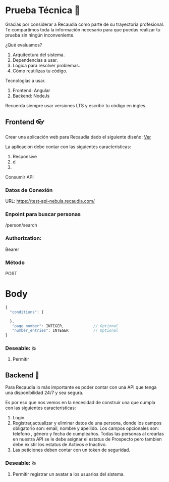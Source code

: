 
# Prueba Técnica :rocket:

Gracias por considerar a Recaudia como parte de su trayectoria profesional. Te compartimos toda la información necesario para que puedas realizar tu prueba sin ningún inconveniente. 

¿Qué evaluamos?

1. Arquitectura del sistema. 
2. Dependencias a usar.
3. Lógica para resolver problemas.
4. Cómo reutilizas tu código.

Tecnologías a usar.
1. Frontend: Angular
2. Backend: NodeJs

Recuerda siempre usar versiones LTS y escribir tu código en ingles. 

## Frontend :eyeglasses:

Crear una aplicación web para Recaudia dado el siguiente diseño: [Ver](https://nebuladiag.blob.core.windows.net/challenges/prueba.pdf)

La aplicacion debe contar con las siguientes caracteristicas:
1. Responsive
2. d
3. 

Consumir API 

### Datos de Conexión 
URL: https://test-api-nebula.recaudia.com/

### Enpoint para buscar personas
/person/search

### Authorization: 

Bearer <token>
  
### Método 
  POST

  # Body 
  ```javascript
  {
    "conditions": {

    },
     "page_number": INTEGER,             // Optional
     "number_entries": INTEGER           // Optional
}
```

### Deseable:  :boom:
1. Permitir



## Backend :minidisc:

Para Recaudia lo más importante es poder contar con una API que tenga una disponibilidad 24/7 y sea segura. 

Es por eso que nos vemos en la necesidad de construir una que cumpla con las siguientes caracteristicas: 

1. Login.
2. Registrar,actualizar y eliminar datos de una persona, donde los campos obligatorio son: email, nombre y apellido. Los campos opcionales son: telefono , género y fecha de cumpleaños. Todas las personas al crearlas en nuestra API se le debe asignar el estatus de Prospecto pero tambien debe existir los estatus de Activos e Inactivo.
3. Las peticiones deben contar con un token de seguridad.

### Deseable:  :boom:
1. Permitir registrar un avatar a los usuarios del sistema. 
